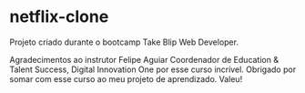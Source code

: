 # netflix-clone
Projeto criado durante o bootcamp Take Blip Web Developer.

Agradecimentos ao instrutor Felipe Aguiar Coordenador de Education & Talent Success, Digital Innovation One por esse curso incrível. Obrigado por somar com esse curso ao meu projeto de aprendizado. Valeu! 
